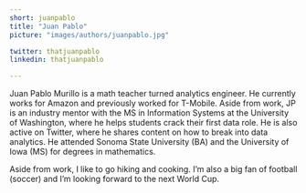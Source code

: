 ```yaml
---
short: juanpablo
title: "Juan Pablo"
picture: "images/authors/juanpablo.jpg"

twitter: thatjuanpablo
linkedin: thatjuanpablo

---
```


Juan Pablo Murillo is a math teacher turned analytics engineer. He currently works for Amazon and previously worked for T-Mobile. Aside from work, JP is an industry mentor with the MS in Information Systems at the University of Washington, where he helps students crack their first data role. He is also active on Twitter, where he shares content on how to break into data analytics. He attended Sonoma State University (BA) and the University of Iowa (MS) for degrees in mathematics.

Aside from work, I like to go hiking and cooking. I’m also a big fan of football (soccer) and I’m looking forward to the next World Cup.